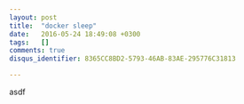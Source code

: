```yaml
---
layout: post
title:  "docker sleep"
date:   2016-05-24 18:49:08 +0300
tags:   []
comments: true
disqus_identifier: 8365CC8BD2-5793-46AB-83AE-295776C31813

---
```





asdf


